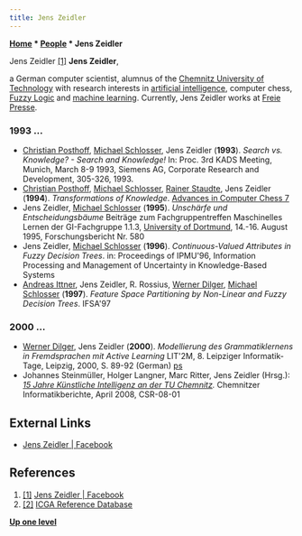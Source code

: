 ```yaml
---
title: Jens Zeidler
---
```

**[Home](Home "Home") \* [People](People "People") \* Jens Zeidler**



 [](https://www.facebook.com/jens.zeidler.54) Jens Zeidler <a id="cite-note-1" href="#cite-ref-1">[1]</a> 
**Jens Zeidler**,  

a German computer scientist, alumnus of the [Chemnitz University of Technology](Chemnitz_University_of_Technology "Chemnitz University of Technology") with research interests in [artificial intelligence](Artificial_Intelligence "Artificial Intelligence"), computer chess, [Fuzzy Logic](https://en.wikipedia.org/wiki/Fuzzy_logic) and [machine learning](Learning "Learning"). Currently, Jens Zeidler works at [Freie Presse](https://en.wikipedia.org/wiki/Freie_Presse_(Saxony)).



### 1993 ...


* [Christian Posthoff](Christian_Posthoff "Christian Posthoff"), [Michael Schlosser](Michael_Schlosser "Michael Schlosser"), Jens Zeidler (**1993**). *Search vs. Knowledge? - Search and Knowledge!* In: Proc. 3rd KADS Meeting, Munich, March 8-9 1993, Siemens AG, Corporate Research and Development, 305-326, 1993.
* [Christian Posthoff](Christian_Posthoff "Christian Posthoff"), [Michael Schlosser](Michael_Schlosser "Michael Schlosser"), [Rainer Staudte](Rainer_Staudte "Rainer Staudte"), Jens Zeidler (**1994**). *Transformations of Knowledge*. [Advances in Computer Chess 7](Advances_in_Computer_Chess_7 "Advances in Computer Chess 7")
* Jens Zeidler, [Michael Schlosser](Michael_Schlosser "Michael Schlosser") (**1995**). *Unschärfe und Entscheidungsbäume* Beiträge zum Fachgruppentreffen Maschinelles Lernen der GI-Fachgruppe 1.1.3, [University of Dortmund](University_of_Dortmund "University of Dortmund"), 14.-16. August 1995, Forschungsbericht Nr. 580
* Jens Zeidler, [Michael Schlosser](Michael_Schlosser "Michael Schlosser") (**1996**). *Continuous-Valued Attributes in Fuzzy Decision Trees*. in: Proceedings of IPMU'96, Information Processing and Management of Uncertainty in Knowledge-Based Systems
* [Andreas Ittner](http://www.andreas-ittner.de/), Jens Zeidler, R. Rossius, [Werner Dilger](https://de.wikipedia.org/wiki/Werner_Dilger), [Michael Schlosser](Michael_Schlosser "Michael Schlosser") (**1997**). *Feature Space Partitioning by Non-Linear and Fuzzy Decision Trees*. IFSA'97


### 2000 ...


* [Werner Dilger](https://de.wikipedia.org/wiki/Werner_Dilger), Jens Zeidler (**2000**). *Modellierung des Grammatiklernens in Fremdsprachen mit Active Learning* LIT'2M, 8. Leipziger Informatik-Tage, Leipzig, 2000, S. 89-92 (German) [ps](http://www.tu-chemnitz.de/informatik/HomePages/KI/publikationen/lit00.ps)
* Johannes Steinmüller, Holger Langner, Marc Ritter, Jens Zeidler (Hrsg.): *[15 Jahre Künstliche Intelligenz an der TU Chemnitz](http://www.qucosa.de/recherche/frontdoor/?tx_slubopus4frontend%5bid%5d=urn:nbn:de:bsz:ch1-200800898).* Chemnitzer Informatikberichte, April 2008, CSR-08-01


## External Links


* [Jens Zeidler | Facebook](https://www.facebook.com/jens.zeidler.54)


## References


1. <a id="cite-ref-1" href="#cite-note-1">[1]</a> [Jens Zeidler | Facebook](https://www.facebook.com/jens.zeidler.54)
2. <a id="cite-ref-2" href="#cite-note-2">[2]</a> [ICGA Reference Database](ICGA_Journal#RefDB "ICGA Journal")

**[Up one level](People "People")**







 
